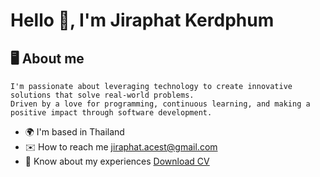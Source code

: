 # Hello 👋, I'm Jiraphat Kerdphum

## 🖥️ About me
```
I'm passionate about leveraging technology to create innovative solutions that solve real-world problems. 
Driven by a love for programming, continuous learning, and making a positive impact through software development.
```

- 🌍 I'm based in Thailand
- ✉️ How to reach me jiraphat.acest@gmail.com
- 📄 Know about my experiences [Download CV](https://usernvme.vercel.app/CV.pdf)
